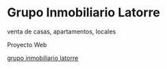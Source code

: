 # Grupo Inmobiliario Latorre
venta de casas, apartamentos, locales

Proyecto Web  

[grupo inmobiliario latorre](https://crkjalive.github.io/GrupoInmobiliarioLatorre/)


